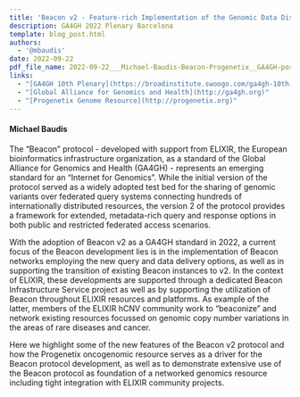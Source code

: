 ```yaml
---
title: 'Beacon v2 - Feature-rich Implementation of the Genomic Data Discovery Protocol'
description: GA4GH 2022 Plenary Barcelona
template: blog_post.html 
authors:
  - '@mbaudis'
date: 2022-09-22
pdf_file_name: 2022-09-22___Michael-Baudis-Beacon-Progenetix__GA4GH-poster.pdf
links:
  - "[GA4GH 10th Plenary](https://broadinstitute.swoogo.com/ga4gh-10th-plenary)"
  - "[Global Alliance for Genomics and Health](http://ga4gh.org)"
  - "[Progenetix Genome Resource](http://progenetix.org)"
---
```


#### Michael Baudis

The “Beacon” protocol - developed with support from ELIXIR, the European bioinformatics infrastructure organization, as a standard of the Global Alliance for Genomics and Health (GA4GH) - represents an emerging standard for an “Internet for Genomics”. While the initial version of the protocol served as a widely adopted test bed for the sharing of genomic variants over federated query systems connecting hundreds of internationally distributed resources, the version 2 of the protocol provides a framework for extended, metadata-rich query and response options in both public and restricted federated access scenarios.<!--more-->

With the adoption of Beacon v2 as a GA4GH standard in 2022, a current focus of the Beacon development lies is in the implementation of Beacon networks employing the new query and data delivery options, as well as in supporting the transition of existing Beacon instances to v2. In the context of ELIXIR, these developments are supported through a dedicated Beacon Infrastructure Service project as well as by supporting the utilization of Beacon throughout ELIXIR resources and platforms. As example of the latter, members of the ELIXIR hCNV community work to “beaconize” and network existing resources focussed on genomic copy number variations in the areas of rare diseases and cancer.

Here we highlight some of the new features of the Beacon v2 protocol and how the Progenetix oncogenomic resource serves as a driver for the Beacon protocol development, as well as to demonstrate extensive use of the Beacon protocol as foundation of a networked genomics resource including tight integration with ELIXIR community projects.